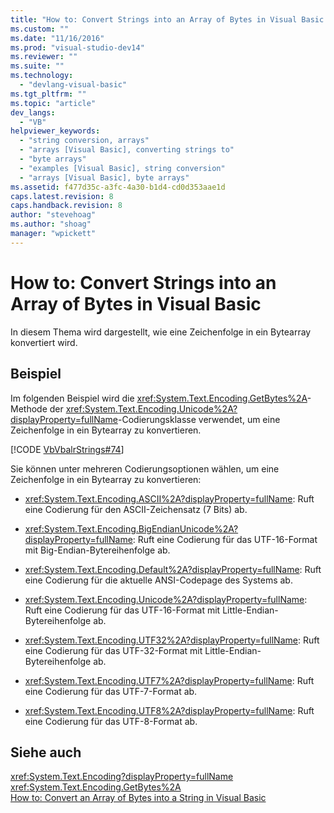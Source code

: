 ```yaml
---
title: "How to: Convert Strings into an Array of Bytes in Visual Basic | Microsoft Docs"
ms.custom: ""
ms.date: "11/16/2016"
ms.prod: "visual-studio-dev14"
ms.reviewer: ""
ms.suite: ""
ms.technology: 
  - "devlang-visual-basic"
ms.tgt_pltfrm: ""
ms.topic: "article"
dev_langs: 
  - "VB"
helpviewer_keywords: 
  - "string conversion, arrays"
  - "arrays [Visual Basic], converting strings to"
  - "byte arrays"
  - "examples [Visual Basic], string conversion"
  - "arrays [Visual Basic], byte arrays"
ms.assetid: f477d35c-a3fc-4a30-b1d4-cd0d353aae1d
caps.latest.revision: 8
caps.handback.revision: 8
author: "stevehoag"
ms.author: "shoag"
manager: "wpickett"
---
```

# How to: Convert Strings into an Array of Bytes in Visual Basic
In diesem Thema wird dargestellt, wie eine Zeichenfolge in ein Bytearray konvertiert wird.  
  
## Beispiel  
 Im folgenden Beispiel wird die <xref:System.Text.Encoding.GetBytes%2A>\-Methode der <xref:System.Text.Encoding.Unicode%2A?displayProperty=fullName>\-Codierungsklasse verwendet, um eine Zeichenfolge in ein Bytearray zu konvertieren.  
  
 [!CODE [VbVbalrStrings#74](../CodeSnippet/VS_Snippets_VBCSharp/VbVbalrStrings#74)]  
  
 Sie können unter mehreren Codierungsoptionen wählen, um eine Zeichenfolge in ein Bytearray zu konvertieren:  
  
-   <xref:System.Text.Encoding.ASCII%2A?displayProperty=fullName>: Ruft eine Codierung für den ASCII\-Zeichensatz \(7 Bits\) ab.  
  
-   <xref:System.Text.Encoding.BigEndianUnicode%2A?displayProperty=fullName>: Ruft eine Codierung für das UTF\-16\-Format mit Big\-Endian\-Bytereihenfolge ab.  
  
-   <xref:System.Text.Encoding.Default%2A?displayProperty=fullName>: Ruft eine Codierung für die aktuelle ANSI\-Codepage des Systems ab.  
  
-   <xref:System.Text.Encoding.Unicode%2A?displayProperty=fullName>: Ruft eine Codierung für das UTF\-16\-Format mit Little\-Endian\-Bytereihenfolge ab.  
  
-   <xref:System.Text.Encoding.UTF32%2A?displayProperty=fullName>: Ruft eine Codierung für das UTF\-32\-Format mit Little\-Endian\-Bytereihenfolge ab.  
  
-   <xref:System.Text.Encoding.UTF7%2A?displayProperty=fullName>: Ruft eine Codierung für das UTF\-7\-Format ab.  
  
-   <xref:System.Text.Encoding.UTF8%2A?displayProperty=fullName>: Ruft eine Codierung für das UTF\-8\-Format ab.  
  
## Siehe auch  
 <xref:System.Text.Encoding?displayProperty=fullName>   
 <xref:System.Text.Encoding.GetBytes%2A>   
 [How to: Convert an Array of Bytes into a String in Visual Basic](../../../../visual-basic/programming-guide/language-features/strings/how-to-convert-an-array-of-bytes-into-a-string.md)